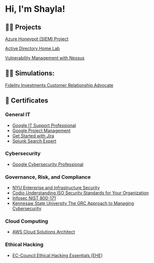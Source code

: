 <h1>Hi, I'm Shayla! <br/>

<h2>👨‍💻 Projects</h2>

[Azure Honeypot (SIEM) Project](https://github.com/smerene99/Azure-Honeypot-SIEM-)

[Active Directory Home Lab](https://github.com/smerene99/Active-Directory-Home-Lab)

[Vulnerability Management with Nessus](https://github.com/smerene99/Vulnerability-Management-with-Nessus)

<h2>👨‍💻 Simulations:</h2>

[Fidelity Investments Customer Relationship Advocate](https://medium.com/@smerene/fidelity-investments-customer-relationship-advocate-job-simulation-c435331e48e9)

<h2>📃 Certificates</h2>
<h3> General IT</h3>

- [Google IT Support Professional](https://coursera.org/verify/professional-cert/6N7GUB2WPAAK)
- [Google Project Management](https://coursera.org/verify/professional-cert/ZUEB8VGB2KVP)
- [Get Started with Jira](https://coursera.org/verify/99UQ6NM44KVM)
- [Splunk Search Expert](https://coursera.org/verify/specialization/CXRYRR82LRLT)
<h3> Cybersecurity</h3>

- [Google Cybersecurity Professional](https://coursera.org/verify/professional-cert/HRK4C6AMLHEQ)
<h3> Governance, Risk, and Compliance</h3>

- [NYU Enterprise and Infrastructure Security](https://coursera.org/verify/VQU6W967RZWQ)
- [Codio Understanding ISO Security Standards for Your Organization](https://coursera.org/verify/VEBP54RQT33E)
- [Infosec NIST 800-171](https://coursera.org/verify/LM83FJ5BWR8E)
- [Kennesaw State University The GRC Approach to Managing Cybersecurity](https://coursera.org/verify/3R7X7JPLNJCY)

<h3> Cloud Computing </h3>

- [AWS Cloud Solutions Architect](https://coursera.org/verify/professional-cert/S9VCWQHJ7BEP)
<h3> Ethical Hacking</h3>

- [EC-Council Ethical Hacking Essentials (EHE)](https://coursera.org/verify/NC887M2LE3MH)


